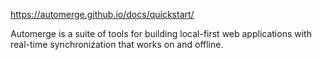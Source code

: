 https://automerge.github.io/docs/quickstart/

Automerge is a suite of tools for building local-first web applications with real-time synchronization that works on and offline.
